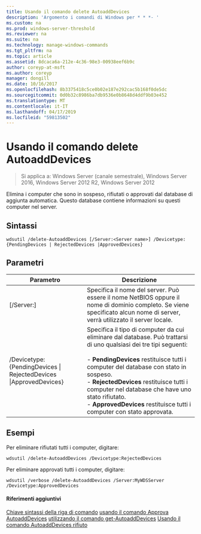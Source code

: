 ```yaml
---
title: Usando il comando delete AutoaddDevices
description: 'Argomento i comandi di Windows per * * *- '
ms.custom: na
ms.prod: windows-server-threshold
ms.reviewer: na
ms.suite: na
ms.technology: manage-windows-commands
ms.tgt_pltfrm: na
ms.topic: article
ms.assetid: 8dcaca6a-212e-4c36-98e3-00938eef6b9c
author: coreyp-at-msft
ms.author: coreyp
manager: dongill
ms.date: 10/16/2017
ms.openlocfilehash: 8b3375418c5ce0b02e187e292cac5b168f0de5dc
ms.sourcegitcommit: 0d0b32c8986ba7db9536e0b8648d4ddf9b03e452
ms.translationtype: MT
ms.contentlocale: it-IT
ms.lasthandoff: 04/17/2019
ms.locfileid: "59813502"
---
```

# <a name="using-the-delete-autoadddevices-command"></a>Usando il comando delete AutoaddDevices

>Si applica a: Windows Server (canale semestrale), Windows Server 2016, Windows Server 2012 R2, Windows Server 2012

Elimina i computer che sono in sospeso, rifiutati o approvati dal database di aggiunta automatica. Questo database contiene informazioni su questi computer nel server.
## <a name="syntax"></a>Sintassi
```
wdsutil /delete-AutoaddDevices [/Server:<Server name>] /Devicetype:{PendingDevices | RejectedDevices |ApprovedDevices}
```
## <a name="parameters"></a>Parametri
|Parametro|Descrizione|
|-------|--------|
|[/Server:<Server name>]|Specifica il nome del server. Può essere il nome NetBIOS oppure il nome di dominio completo. Se viene specificato alcun nome di server, verrà utilizzato il server locale.|
|/Devicetype:{PendingDevices &#124; RejectedDevices &#124;ApprovedDevices}|Specifica il tipo di computer da cui eliminare dal database. Può trattarsi di uno qualsiasi dei tre tipi seguenti:<br /><br />-   **PendingDevices** restituisce tutti i computer del database con stato in sospeso.<br />-   **RejectedDevices** restituisce tutti i computer nel database che have uno stato rifiutato.<br />-   **ApprovedDevices** restituisce tutti i computer con stato approvata.|
## <a name="BKMK_examples"></a>Esempi
Per eliminare rifiutati tutti i computer, digitare:
```
wdsutil /delete-AutoaddDevices /Devicetype:RejectedDevices
```
Per eliminare approvati tutti i computer, digitare:
```
wdsutil /verbose /delete-AutoaddDevices /Server:MyWDSServer /Devicetype:ApprovedDevices
```
#### <a name="additional-references"></a>Riferimenti aggiuntivi
[Chiave sintassi della riga di comando](command-line-syntax-key.md)
[usando il comando Approva AutoaddDevices](using-the-approve-autoadddevices-command.md)
[utilizzando il comando get-AutoaddDevices](using-the-get-autoadddevices-command.md) 
 [Usando il comando AutoaddDevices rifiuto](using-the-reject-autoadddevices-command.md)
